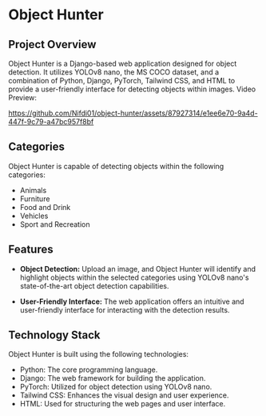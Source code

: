 # Object Hunter

## Project Overview

Object Hunter is a Django-based web application designed for object detection. It utilizes YOLOv8 nano, the MS COCO dataset, and a combination of Python, Django, PyTorch, Tailwind CSS, and HTML to provide a user-friendly interface for detecting objects within images.
Video Preview: <br>

https://github.com/Nifdi01/object-hunter/assets/87927314/e1ee6e70-9a4d-447f-9c79-a47bc957f8bf

## Categories

Object Hunter is capable of detecting objects within the following categories:
- Animals
- Furniture
- Food and Drink
- Vehicles
- Sport and Recreation

## Features

- **Object Detection:** Upload an image, and Object Hunter will identify and highlight objects within the selected categories using YOLOv8 nano's state-of-the-art object detection capabilities.

- **User-Friendly Interface:** The web application offers an intuitive and user-friendly interface for interacting with the detection results.

## Technology Stack

Object Hunter is built using the following technologies:
- Python: The core programming language.
- Django: The web framework for building the application.
- PyTorch: Utilized for object detection using YOLOv8 nano.
- Tailwind CSS: Enhances the visual design and user experience.
- HTML: Used for structuring the web pages and user interface.
